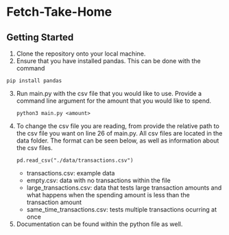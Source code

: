 # Fetch-Take-Home

## Getting Started

1. Clone the repository onto your local machine.
2. Ensure that you have installed pandas. This can be done with the command 
```console
pip install pandas
```
3. Run main.py with the csv file that you would like to use. Provide a command line argument for the amount that you would like to spend.
   ```console
   python3 main.py <amount>
   ```
4. To change the csv file you are reading, from provide the relative path to the csv file you want on line 26 of main.py. All csv files are located in the data folder. The format can be seen below, as well as information about the csv files.
   ```
   pd.read_csv("./data/transactions.csv")
   ``` 
   * transactions.csv: example data
   * empty.csv: data with no transactions within the file
   * large_transactions.csv: data that tests large transaction amounts and what happens when the spending amount is less than the transaction amount
   * same_time_transactions.csv: tests multiple transactions ocurring at once
4. Documentation can be found within the python file as well.
